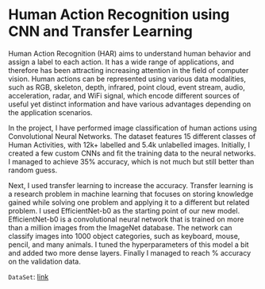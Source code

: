 # Human Action Recognition using CNN and Transfer Learning

Human Action Recognition (HAR) aims to understand human behavior and assign a label to each action. It has a wide range of applications, and therefore has been attracting increasing attention in the field of computer vision. Human actions can be represented using various data modalities, such as RGB, skeleton, depth, infrared, point cloud, event stream, audio, acceleration, radar, and WiFi signal, which encode different sources of useful yet distinct information and have various advantages depending on the application scenarios.

In the project, I have performed image classification of human actions using Convolutional Neural Networks. The dataset features 15 different classes of Human Activities, with 12k+ labelled and 5.4k unlabelled images. Initially, I created a few custom CNNs and fit the training data to the neural networks. I managed to achieve 35% accuracy, which is not much but still better than random guess.

Next, I used transfer learning to increase the accuracy. Transfer learning is a research problem in machine learning that focuses on storing knowledge gained while solving one problem and applying it to a different but related problem. I used EfficientNet-b0 as the starting point of our new model. EfficientNet-b0 is a convolutional neural network that is trained on more than a million images from the ImageNet database. The network can classify images into 1000 object categories, such as keyboard, mouse, pencil, and many animals. I tuned the hyperparameters of this model a bit and added two more dense layers. Finally I managed to reach % accuracy on the validation data.

`DataSet`: [link](https://www.kaggle.com/datasets/meetnagadia/human-action-recognition-har-dataset)
